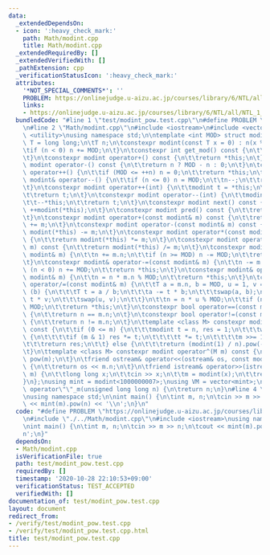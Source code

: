 ```yaml
---
data:
  _extendedDependsOn:
  - icon: ':heavy_check_mark:'
    path: Math/modint.cpp
    title: Math/modint.cpp
  _extendedRequiredBy: []
  _extendedVerifiedWith: []
  _pathExtension: cpp
  _verificationStatusIcon: ':heavy_check_mark:'
  attributes:
    '*NOT_SPECIAL_COMMENTS*': ''
    PROBLEM: https://onlinejudge.u-aizu.ac.jp/courses/library/6/NTL/all/NTL_1_B
    links:
    - https://onlinejudge.u-aizu.ac.jp/courses/library/6/NTL/all/NTL_1_B
  bundledCode: "#line 1 \"test/modint_pow.test.cpp\"\n#define PROBLEM \"https://onlinejudge.u-aizu.ac.jp/courses/library/6/NTL/all/NTL_1_B\"\
    \n#line 2 \"Math/modint.cpp\"\n#include <iostream>\n#include <vector>\n#include\
    \ <utility>\nusing namespace std;\n\ntemplate <int MOD> struct modint {\n\tusing\
    \ T = long long;\n\tT n;\n\tconstexpr modint(const T x = 0) : n(x % MOD) {\n\t\
    \tif (n < 0) n += MOD;\n\t}\n\tconstexpr int get_mod() const {\n\t\treturn MOD;\n\
    \t}\n\tconstexpr modint operator+() const {\n\t\treturn *this;\n\t}\n\tconstexpr\
    \ modint operator-() const {\n\t\treturn n ? MOD - n : 0;\n\t}\n\tconstexpr modint&\
    \ operator++() {\n\t\tif (MOD <= ++n) n = 0;\n\t\treturn *this;\n\t}\n\tconstexpr\
    \ modint& operator--() {\n\t\tif (n <= 0) n = MOD;\n\t\tn--;\n\t\treturn *this;\n\
    \t}\n\tconstexpr modint operator++(int) {\n\t\tmodint t = *this;\n\t\t++*this;\n\
    \t\treturn t;\n\t}\n\tconstexpr modint operator--(int) {\n\t\tmodint t = *this;\n\
    \t\t--*this;\n\t\treturn t;\n\t}\n\tconstexpr modint next() const {\n\t\treturn\
    \ ++modint(*this);\n\t}\n\tconstexpr modint pred() const {\n\t\treturn --modint(*this);\n\
    \t}\n\tconstexpr modint operator+(const modint& m) const {\n\t\treturn modint(*this)\
    \ += m;\n\t}\n\tconstexpr modint operator-(const modint& m) const {\n\t\treturn\
    \ modint(*this) -= m;\n\t}\n\tconstexpr modint operator*(const modint& m) const\
    \ {\n\t\treturn modint(*this) *= m;\n\t}\n\tconstexpr modint operator/(const modint&\
    \ m) const {\n\t\treturn modint(*this) /= m;\n\t}\n\tconstexpr modint& operator+=(const\
    \ modint& m) {\n\t\tn += m.n;\n\t\tif (n >= MOD) n -= MOD;\n\t\treturn *this;\n\
    \t}\n\tconstexpr modint& operator-=(const modint& m) {\n\t\tn -= m.n;\n\t\tif\
    \ (n < 0) n += MOD;\n\t\treturn *this;\n\t}\n\tconstexpr modint& operator*=(const\
    \ modint& m) {\n\t\tn = n * m.n % MOD;\n\t\treturn *this;\n\t}\n\tconstexpr modint&\
    \ operator/=(const modint& m) {\n\t\tT a = m.n, b = MOD, u = 1, v = 0;\n\t\twhile\
    \ (b) {\n\t\t\tT t = a / b;\n\t\t\ta -= t * b;\n\t\t\tswap(a, b);\n\t\t\tu -=\
    \ t * v;\n\t\t\tswap(u, v);\n\t\t}\n\t\tn = n * u % MOD;\n\t\tif (n < 0) n +=\
    \ MOD;\n\t\treturn *this;\n\t}\n\tconstexpr bool operator==(const modint& m) const\
    \ {\n\t\treturn n == m.n;\n\t}\n\tconstexpr bool operator!=(const modint& m) const\
    \ {\n\t\treturn n != m.n;\n\t}\n\ttemplate <class M> constexpr modint pow(M m)\
    \ const {\n\t\tif (0 <= m) {\n\t\t\tmodint t = n, res = 1;\n\t\t\twhile (m > 0)\
    \ {\n\t\t\t\tif (m & 1) res *= t;\n\t\t\t\tt *= t;\n\t\t\t\tm >>= 1;\n\t\t\t}\n\
    \t\t\treturn res;\n\t\t} else {\n\t\t\treturn (modint(1) / n).pow(-m);\n\t\t}\n\
    \t}\n\ttemplate <class M> constexpr modint operator^(M m) const {\n\t\treturn\
    \ pow(m);\n\t}\n\tfriend ostream& operator<<(ostream& os, const modint<MOD>& m)\
    \ {\n\t\treturn os << m.n;\n\t}\n\tfriend istream& operator>>(istream& is, modint<MOD>&\
    \ m) {\n\t\tlong long x;\n\t\tcin >> x;\n\t\tm = modint(x);\n\t\treturn is;\n\t\
    }\n};\nusing mint = modint<1000000007>;\nusing VM = vector<mint>;\ninline mint\
    \ operator\"\"_m(unsigned long long n) {\n\treturn n;\n}\n#line 4 \"test/modint_pow.test.cpp\"\
    \nusing namespace std;\n\nint main() {\n\tint m, n;\n\tcin >> m >> n;\n\tcout\
    \ << mint(m).pow(n) << '\\n';\n}\n"
  code: "#define PROBLEM \"https://onlinejudge.u-aizu.ac.jp/courses/library/6/NTL/all/NTL_1_B\"\
    \n#include \"./../Math/modint.cpp\"\n#include <iostream>\nusing namespace std;\n\
    \nint main() {\n\tint m, n;\n\tcin >> m >> n;\n\tcout << mint(m).pow(n) << '\\\
    n';\n}"
  dependsOn:
  - Math/modint.cpp
  isVerificationFile: true
  path: test/modint_pow.test.cpp
  requiredBy: []
  timestamp: '2020-10-28 22:10:53+09:00'
  verificationStatus: TEST_ACCEPTED
  verifiedWith: []
documentation_of: test/modint_pow.test.cpp
layout: document
redirect_from:
- /verify/test/modint_pow.test.cpp
- /verify/test/modint_pow.test.cpp.html
title: test/modint_pow.test.cpp
---
```

